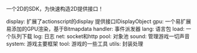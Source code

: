 一个2D的SDK，为快速构造2D提供接口！

display:	扩展了actionscript的display 提供接口IDisplayObject
gpu:		一个易扩展易添加的GPU渲染，基于Bitmapdata
handler:	事件派发器
lang:		语言包
load:		一个队列下载
log:		日志
net:		socket和http
pool:		对象池
sound:		管理游戏一切声音
system:		游戏主要框架
tool:		游戏的一些工具
utils:		封装处理


